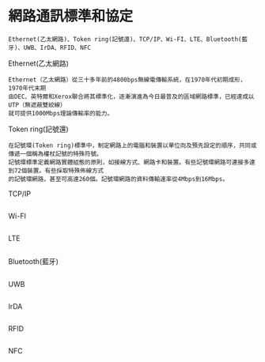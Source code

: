 # 網路通訊標準和協定
```
Ethernet(乙太網路)、Token ring(記號還)、TCP/IP、Wi-FI、LTE、Bluetooth(藍牙)、UWB、IrDA、RFID、NFC
```
Ethernet(乙太網路)
```
Ethernet（乙太網路）從三十多年前的4800bps無線電傳輸系統，在1970年代初期成形，1970年代末期
由DEC、英特爾和Xerox聯合將其標準化，逐漸演進為今日最普及的區域網路標準，已經達成以UTP（無遮蔽雙絞線）
就可提供1000Mbps理論傳輸率的能力。
```
Token ring(記號還)
```
在記號環(Token ring)標準中，制定網路上的電腦和裝置以單位向及預先設定的順序，共同或傳遞一個稱為權杖記號的特殊符號。
記號環標準定義網路實體組態的原則，如接線方式、網路卡和裝置。有些記號環網路可連接多達到72個裝置。有些採取特殊佈線方式
的記號環網路，甚至可高達260個。記號環網路的資料傳輸速率從4Mbps到16Mbps。
```
TCP/IP
```
```
Wi-FI
```
```
LTE
```
```
Bluetooth(藍牙)
```
```
UWB
```
```
IrDA
```
```
RFID
```
```
NFC
```
```
